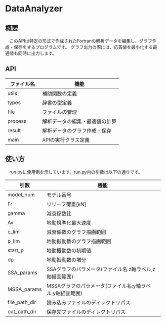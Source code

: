 # DataAnalyzer
## 概要
　このAPIは特定の形式で作成されたFortranの解析データを編集し、グラフ作成・保存をするプログラムです。
グラフ出力の際には、応答値を最小化する最適値も同時に出力します。

## API
| ファイル名　| 機能　|
| - | - |
| utils | 補助関数の定義　|
| types | 辞書の型定義　|
| file | ファイルの管理 |
| process | 解析データの編集・最適値の計算 |
| result | 解析データのグラフ作成・保存　|
| main | APIの実行クラス定義　|

## 使い方
　run.pyに使用例を示しています。run.py内の引数は以下の通りです。

| 引数　| 機能　|
| - | - |
| model_num | モデル番号　|
| Fr | リリーフ荷重[kN]　|
| gamma | 減衰係数比 |
| Av | 地動規準化最大速度 |
| c_lim | 減衰係数のグラフ描画範囲　|
| p_lim | 地動振動数のグラフ描画範囲　|
| start_p | 地動振動数の初期値　|
| dp | 地動振動数の増分　|
| SSA_params | SSAグラフのパラメータ(ファイル名:z軸ラベル,z軸描画範囲)　|
| MSSA_params | MSSAグラフのパラメータ(ファイル名:y軸ラベル,y軸描画範囲)　|
| file_path_dir | 読み込みファイルのディレクトリパス |
| out_path_dir | 保存先ファイルのディレクトリパス |

